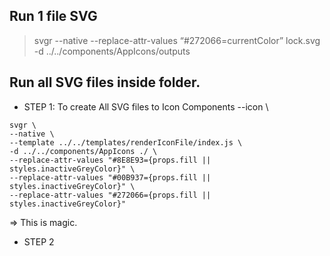 ## Run 1 file SVG
> svgr --native --replace-attr-values “#272066=currentColor” lock.svg -d ../../components/AppIcons/outputs

## Run all SVG files inside folder.
* STEP 1: To create All SVG files to Icon Components
--icon \
```
svgr \
--native \
--template ../../templates/renderIconFile/index.js \
-d ../../components/AppIcons ./ \
--replace-attr-values "#8E8E93={props.fill || styles.inactiveGreyColor}" \
--replace-attr-values "#00B937={props.fill || styles.inactiveGreyColor}" \
--replace-attr-values "#272066={props.fill || styles.inactiveGreyColor}"
```
=> This is magic.
* STEP 2

